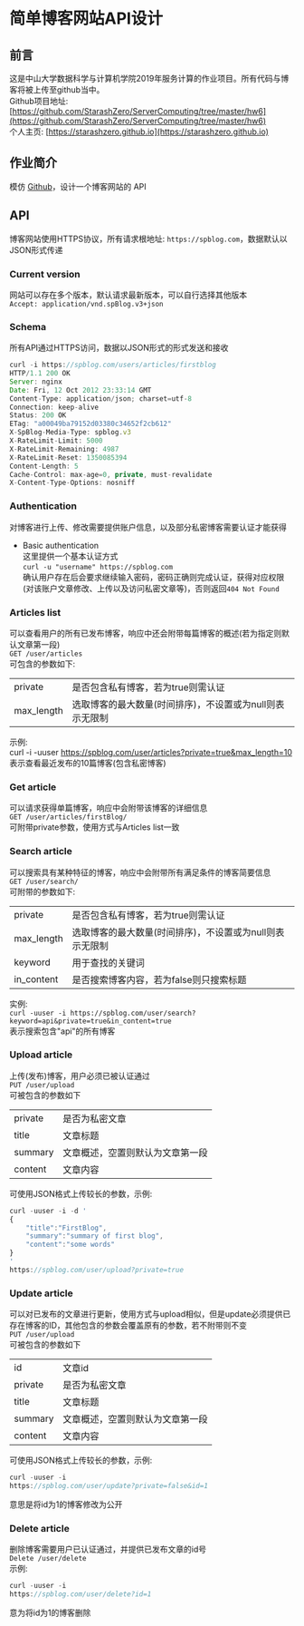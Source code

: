 # **简单博客网站API设计**  

## **前言**
这是中山大学数据科学与计算机学院2019年服务计算的作业项目。所有代码与博客将被上传至github当中。  
Github项目地址: [https://github.com/StarashZero/ServerComputing/tree/master/hw6](https://github.com/StarashZero/ServerComputing/tree/master/hw6)  
个人主页: [https://starashzero.github.io](https://starashzero.github.io)   

## **作业简介**  
模仿 [Github](https://developer.github.com/v3/)，设计一个博客网站的 API  

## **API**  
博客网站使用HTTPS协议，所有请求根地址: ```https://spblog.com```，数据默认以JSON形式传递  

### Current version  
网站可以存在多个版本，默认请求最新版本，可以自行选择其他版本  
```Accept: application/vnd.spBlog.v3+json```  

### Schema  
所有API通过HTTPS访问，数据以JSON形式的形式发送和接收  
```js  
curl -i https://spblog.com/users/articles/firstblog
HTTP/1.1 200 OK
Server: nginx
Date: Fri, 12 Oct 2012 23:33:14 GMT
Content-Type: application/json; charset=utf-8
Connection: keep-alive
Status: 200 OK
ETag: "a00049ba79152d03380c34652f2cb612"
X-SpBlog-Media-Type: spblog.v3
X-RateLimit-Limit: 5000
X-RateLimit-Remaining: 4987
X-RateLimit-Reset: 1350085394
Content-Length: 5
Cache-Control: max-age=0, private, must-revalidate
X-Content-Type-Options: nosniff
```   

### Authentication  
对博客进行上传、修改需要提供账户信息，以及部分私密博客需要认证才能获得  
* Basic authentication  
    这里提供一个基本认证方式  
    ```curl -u "username" https://spblog.com```  
    确认用户存在后会要求继续输入密码，密码正确则完成认证，获得对应权限(对该账户文章修改、上传以及访问私密文章等)，否则返回```404 Not Found```  

### Articles list  
可以查看用户的所有已发布博客，响应中还会附带每篇博客的概述(若为指定则默认文章第一段)  
```GET /user/articles```  
可包含的参数如下:   
  
|||  
|---|---|  
|private|是否包含私有博客，若为true则需认证|   
|max_length|选取博客的最大数量(时间排序)，不设置或为null则表示无限制|    
示例:  
curl -i -uuser https://spblog.com/user/articles?private=true&max_length=10  
表示查看最近发布的10篇博客(包含私密博客)  
### Get article  
可以请求获得单篇博客，响应中会附带该博客的详细信息  
```GET /user/articles/firstBlog/```  
可附带private参数，使用方式与Articles list一致  
### Search article  
可以搜索具有某种特征的博客，响应中会附带所有满足条件的博客简要信息  
```GET /user/search/```  
可附带的参数如下:  
  
|||  
|---|---|   
|private|是否包含私有博客，若为true则需认证|  
|max_length|选取博客的最大数量(时间排序)，不设置或为null则表示无限制|  
|keyword|用于查找的关键词|  
|in_content|是否搜索博客内容，若为false则只搜索标题|  
实例:  
```curl -uuser -i https://spblog.com/user/search?keyword=api&private=true&in_content=true```  
表示搜索包含"api"的所有博客  
### Upload article  
上传(发布)博客，用户必须已被认证通过  
```PUT /user/upload```  
可被包含的参数如下  
  
|||  
|---|---|  
|private|是否为私密文章|  
|title|文章标题|  
|summary|文章概述，空置则默认为文章第一段|  
|content|文章内容|  
可使用JSON格式上传较长的参数，示例:    
```js
curl -uuser -i -d '
{
    "title":"FirstBlog", 
    "summary":"summary of first blog",  
    "content":"some words"
}
'  
https://spblog.com/user/upload?private=true
```  

### Update article  
可以对已发布的文章进行更新，使用方式与upload相似，但是update必须提供已存在博客的ID，其他包含的参数会覆盖原有的参数，若不附带则不变  
```PUT /user/upload```  
可被包含的参数如下  
  
|||
|---|---|   
|id|文章id|
|private|是否为私密文章|  
|title|文章标题|  
|summary|文章概述，空置则默认为文章第一段|  
|content|文章内容|  
可使用JSON格式上传较长的参数，示例:    
```js
curl -uuser -i 
https://spblog.com/user/update?private=false&id=1
```  
意思是将id为1的博客修改为公开  

### Delete article  
删除博客需要用户已认证通过，并提供已发布文章的id号    
```Delete /user/delete```  
示例:  
```js
curl -uuser -i 
https://spblog.com/user/delete?id=1
```  
意为将id为1的博客删除  